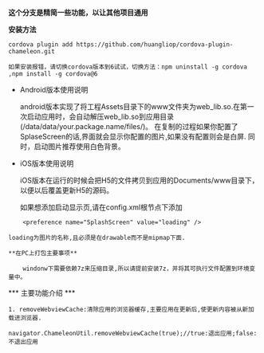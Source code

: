 **这个分支是精简一些功能，以让其他项目通用**
 
**安装方法**

    cordova plugin add https://github.com/huangliop/cordova-plugin-chameleon.git
`如果安装报错，请切换cordova版本到6试试，切换方法：npm uninstall -g cordova ,npm install -g cordova@6`

- Android版本使用说明

    android版本实现了将工程Assets目录下的www文件夹为web_lib.so.在第一次启动应用时，会自动解压web_lib.so到应用目录(/data/data/your.package.name/files/)。
在复制的过程如果你配置了SplaseScreen的话,界面就会显示你配置的图片,如果没有配置则会是白屏.
同时，启动图片推荐使用白色背景。
- iOS版本使用说明

    iOS版本在运行的时候会把H5的文件拷贝到应用的Documents/www目录下，以便以后覆盖更新H5的源码。

        
    如果想添加启动显示页,请在config.xml根节点下添加 
```
    <preference name="SplashScreen" value="loading" /> 
```
    loading为图片的名称,且必须是在drawable而不是mipmap下面.

    **在PC上打包主要事项**

        windonw下需要依赖7z来压缩目录,所以请提前安装7z，并将其可执行文件配置到环境变量中。

*** 主要功能介绍 ***

    1. removeWebviewCache:清除应用的浏览器缓存,主要应用在更新后,使更新内容被从新加载进浏览器.  
```
navigator.ChameleonUtil.removeWebviewCache(true);//true:退出应用;false:不退出应用
``` 
